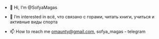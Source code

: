 - 👋 Hi, I’m @SofyaMagas
- 👀 I’m interested in всё, что связано с горами, читать книги, учиться и активные виды спорта


- 📫 How to reach me omaunty@gmail.com, sofya_magas - telegram


<!---
SofyaMagas/SofyaMagas is a ✨ special ✨ repository because its `README.md` (this file) appears on your GitHub profile.
You can click the Preview link to take a look at your changes.
--->

